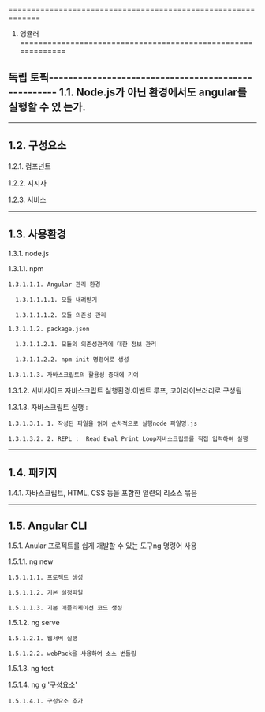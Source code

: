 =============================================================
1. 앵귤러
=============================================================


독립 토픽----------------------------------------------------
1.1. Node.js가 아닌 환경에서도 angular를 실행할 수 있
는가.
-------------------------------------------------------------


-------------------------------------------------------------
1.2. 구성요소
-------------------------------------------------------------

1.2.1. 컴포넌트

1.2.2. 지시자

1.2.3. 서비스


-------------------------------------------------------------
1.3. 사용환경
-------------------------------------------------------------

1.3.1. node.js

  1.3.1.1. npm

    1.3.1.1.1. Angular 관리 환경

      1.3.1.1.1.1. 모듈 내려받기

      1.3.1.1.1.2. 모듈 의존성 관리

    1.3.1.1.2. package.json

      1.3.1.1.2.1. 모듈의 의존성관리에 대한 정보 관리

      1.3.1.1.2.2. npm init 명령어로 생성

    1.3.1.1.3. 자바스크립트의 활용성 증대에 기여

  1.3.1.2. 서버사이드 자바스크립트 실행환경.이벤트 루프, 코어라이브러리로 구성됨

  1.3.1.3. 자바스크립트 실행 :

    1.3.1.3.1. 1. 작성된 파일을 읽어 순차적으로 실행node 파일명.js

    1.3.1.3.2. 2. REPL :  Read Eval Print Loop자바스크립트를 직접 입력하여 실행


-------------------------------------------------------------
1.4. 패키지
-------------------------------------------------------------

1.4.1. 자바스크립트, HTML, CSS 등을 포함한 일련의 리소스 묶음


-------------------------------------------------------------
1.5. Angular CLI
-------------------------------------------------------------

1.5.1. Anular 프로젝트를 쉽게 개발할 수 있는 도구ng 명령어 사용

  1.5.1.1. ng new

    1.5.1.1.1. 프로젝트 생성

    1.5.1.1.2. 기본 설정파일

    1.5.1.1.3. 기본 애플리케이션 코드 생성

  1.5.1.2. ng serve

    1.5.1.2.1. 웹서버 실행

    1.5.1.2.2. webPack을 사용하여 소스 번들링

  1.5.1.3. ng test

  1.5.1.4. ng g '구성요소'

    1.5.1.4.1. 구성요소 추가


